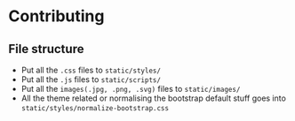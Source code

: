 # Contributing 




## File structure 

- Put all the `.css` files to `static/styles/`
- Put all the `.js` files to `static/scripts/`
- Put all the `images(.jpg, .png, .svg)` files to `static/images/`
- All the theme related or normalising the bootstrap default stuff goes into `static/styles/normalize-bootstrap.css`